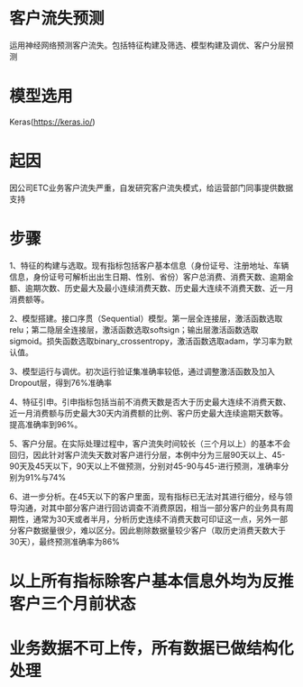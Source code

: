 # 客户流失预测
运用神经网络预测客户流失。包括特征构建及筛选、模型构建及调优、客户分层预测

# 模型选用
Keras(https://keras.io/)

# 起因
因公司ETC业务客户流失严重，自发研究客户流失模式，给运营部门同事提供数据支持

# 步骤
1、特征的构建与选取。现有指标包括客户基本信息（身份证号、注册地址、车辆信息，身份证号可解析出出生日期、性别、省份）客户总消费、消费天数、逾期金额、逾期次数、历史最大及最小连续消费天数、历史最大连续不消费天数、近一月消费额等。

2、模型搭建。接口序贯（Sequential）模型。第一层全连接层，激活函数选取relu；第二隐层全连接层，激活函数选取softsign；输出层激活函数选取sigmoid。损失函数选取binary_crossentropy，激活函数选取adam，学习率为默认值。

3、模型运行与调优。初次运行验证集准确率较低，通过调整激活函数及加入Dropout层，得到76%准确率

4、特征引申。引申指标包括当前不消费天数是否大于历史最大连续不消费天数、近一月消费额与历史最大30天内消费额的比例、客户历史最大连续逾期天数等。提高准确率到96%。

5、客户分层。在实际处理过程中，客户流失时间较长（三个月以上）的基本不会回归，因此针对客户流失天数对客户进行分层，本例中分为三层90天以上、45-90天及45天以下，90天以上不做预测，分别对45-90与45-进行预测，准确率分别为91%与74%

6、进一步分析。在45天以下的客户里面，现有指标已无法对其进行细分，经与领导沟通，对其中部分客户进行回访调查不消费原因，相当一部分客户的业务具有周期性，通常为30天或者半月，分析历史连续不消费天数可印证这一点，另外一部分客户数据量很少，难以区分。因此剔除数据量较少客户（取历史消费天数大于30天），最终预测准确率为86%





# 以上所有指标除客户基本信息外均为反推客户三个月前状态
# 业务数据不可上传，所有数据已做结构化处理
